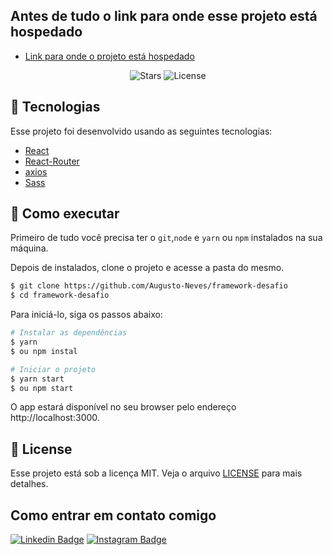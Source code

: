 ## Antes de tudo o link para onde esse projeto está hospedado

- [Link para onde o projeto está hospedado](https://framework-desafio.vercel.app/)

<p align="center">
  <img src="https://img.shields.io/github/stars/Augusto-Neves/framework-desafio?label=stars&message=MIT&color=8257E5&labelColor=000000" alt="Stars">

  <img  src="https://img.shields.io/static/v1?label=license&message=MIT&color=8257E5&labelColor=000000" alt="License">   
</p>

## 🧪 Tecnologias

Esse projeto foi desenvolvido usando as seguintes tecnologias:

- [React](https://reactjs.org)
- [React-Router](https://reactrouter.com/)
- [axios](https://axios-http.com/) 
- [Sass](https://sass-lang.com/)


## 🚀 Como executar

Primeiro de tudo você precisa ter o `git`,`node` e `yarn` ou `npm` instalados na sua máquina.

Depois de instalados, clone o projeto e acesse a pasta do mesmo.

```bash
$ git clone https://github.com/Augusto-Neves/framework-desafio
$ cd framework-desafio
```

Para iniciá-lo, siga os passos abaixo:

```bash
# Instalar as dependências
$ yarn 
$ ou npm instal

# Iniciar o projeto
$ yarn start
$ ou npm start
```

O app estará disponível no seu browser pelo endereço http://localhost:3000.

## 📝 License

Esse projeto está sob a licença MIT. Veja o arquivo [LICENSE](LICENSE.md) para mais detalhes.

## Como entrar em contato comigo

[![Linkedin Badge](https://img.shields.io/badge/-LinkedIn-blue?style=flat-square&logo=Linkedin&logoColor=white&link=https://www.linkedin.com/in/augusto-neves-066b7b1ab)](https://www.linkedin.com/in/augusto-neves-066b7b1ab)
[![Instagram Badge](https://img.shields.io/badge/-Instagram-ea5f63?style=flat-square&labelColor=ea5f63&logo=instagram&logoColor=white&link=https://www.instagram.com/_augusto_neves/)](https://www.instagram.com/_augusto_neves/)
